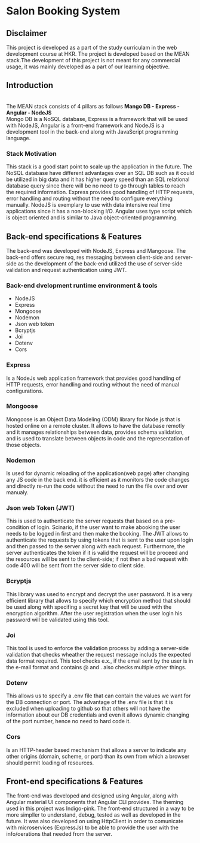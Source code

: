 # Salon Booking System

## Disclaimer

This project is developed as a part of the study curriculam in the web development course at HKR.
The project is developed based on the MEAN stack.The development of this project is not meant for any commercial usage, it was mainly developed as a part of our learning objective.

## Introduction

<br>The MEAN stack consists of 4 pillars as follows
<b>Mango DB - Express - Angular - NodeJS</b> <br>
Mongo DB is a NoSQL database, Express is a framework that will be used with NodeJS, Angular is a front-end framework and NodeJS is a development tool in the back-end along with JavaScript programming language. <br>

### Stack Motivation

This stack is a good start point to scale up the application in the future. The NoSQL database have different advantages over an SQL DB such as it could be utilized in big data and it has higher query speed than an SQL relational database query since there will be no need to go through tables to reach the required information. Express provides good handling of HTTP requests, error handling and routing without the need to configure everything manually. NodeJS is exemplary to use with data intensive real time applications since it has a non-blocking I/O. Angular uses type script which is object oriented and is similar to Java object-oriented programming.

## Back-end specifications & Features

The back-end was developed with NodeJS, Express and Mangoose. The back-end offers secure req, res messaging between client-side and server-side as the development of the back-end utilized the use of server-side validation and request authentication using JWT.

### Back-end dvelopment runtime environment & tools

- NodeJS
- Express
- Mongoose
- Nodemon
- Json web token
- Bcryptjs
- Joi
- Dotenv
- Cors

### Express

Is a NodeJs web application framework that provides good handling of HTTP requests, error handling and routing without the need of manual configurations.

### Mongoose

Mongoose is an Object Data Modeling (ODM) library for Node.js that is hosted online on a remote cluster. It allows to have the database remotly and it manages relationships between data, provides schema validation, and is used to translate between objects in code and the representation of those objects.

### Nodemon

Is used for dynamic reloading of the application(web page) after changing any JS code in the back end. it is efficient as it monitors the code changes and directly re-run the code without the need to run the file over and over manualy.

### Json web Token (JWT)

This is used to authenticate the server requests that based on a pre-condition of login. Scinario, if the user want to make abooking the user needs to be logged in first and then make the booking. The JWT allows to authenticate the requests by using tokens that is sent to the user upon login and then passed to the server along with each request. Furthermore, the server authenticates the token if it is valid the request will be proceed and the resources will be sent to the client-side; if not then a bad request with code 400 will be sent from the server side to client side.

### Bcryptjs

This library was used to encrypt and decrypt the user password. It is a very efficient library that allows to specify which encryption method that should be used along with specifing a secret key that will be used with the encryption algorithm. After the user registration when the user login his password will be validated using this tool.

### Joi

This tool is used to enforce the validation process by adding a server-side validation that checks wheather the request message includs the expected data format required. This tool checks e.x., if the email sent by the user is in the e-mail format and contains @ and . also checks multiple other things.

### Dotenv

This allows us to specify a .env file that can contain the values we want for the DB connection or port. The advantage of the .env file is that it is excluded when uploading to github so that others will not have the information about our DB credentials and even it allows dynamic changing of the port number, hence no need to hard code it.

### Cors

Is an HTTP-header based mechanism that allows a server to indicate any other origins (domain, scheme, or port) than its own from which a browser should permit loading of resources.

## Front-end specifications & Features

The front-end was developed and designed using Angular, along with Angular material UI components that Angular CLI provides. The theming used in this project was Indigo-pink. The front-end structured in a way to be more simpller to understand, debug, tested as well as developed in the future. It was also developed on using HttpClient in order to comunicate with microservices (ExpressJs) to be able to provide the user with the info/oerations that needed from the server.
